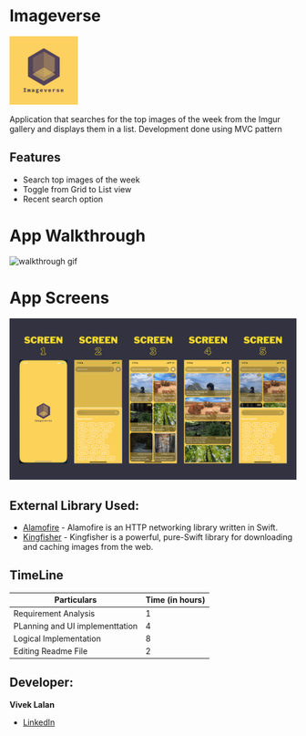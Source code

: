 # Imageverse

<img src="https://github.com/vivektechyogi/OutPuts/blob/main/Imageverse/fulllogo.png" height="120" width="120" >

Application that searches for the top images of the week from the Imgur gallery and displays them in a list. 
Development done using MVC pattern 

## Features

- Search top images of the week
- Toggle from Grid to List view
- Recent search option
# App Walkthrough
![walkthrough gif](https://github.com/vivektechyogi/OutPuts/blob/main/Imageverse/walkthrough.gif)

# App Screens
![Alt text](https://github.com/vivektechyogi/OutPuts/blob/main/Imageverse/Screen.png "App Icon")

## External Library Used:

- [Alamofire](https://github.com/Alamofire/Alamofire) - Alamofire is an HTTP networking library written in Swift.
- [Kingfisher](https://github.com/onevcat/Kingfisher) - Kingfisher is a powerful, pure-Swift library for downloading and caching images from the web.


## TimeLine

| Particulars | Time (in hours) |
| ------ | ------ |
| Requirement Analysis |  1 |
| PLanning and UI implementtation | 4 |
| Logical Implementation | 8|
| Editing Readme File | 2 |


## Developer:
**Vivek Lalan** 
- [LinkedIn](https://www.linkedin.com/in/vivektechyogi/)
